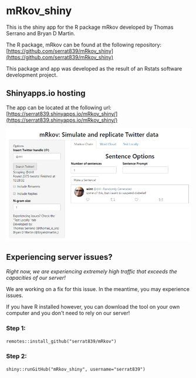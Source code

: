 # mRkov_shiny
This is the shiny app for the R package mRkov developed by Thomas Serrano and Bryan D Martin.

The R package, mRkov can be found at the following repository: [https://github.com/serrat839/mRkov_shiny](https://github.com/serrat839/mRkov_shiny)

This package and app was developed as the result of an Rstats software development project.

## Shinyapps.io hosting
The app can be located at the following url: [https://serrat839.shinyapps.io/mRkov_shiny/](https://serrat839.shinyapps.io/mRkov_shiny/)

![A screenshot of the shiny app](img/app-screenshot.PNG)

## Experiencing server issues?
*Right now, we are experiencing extremely high traffic that exceeds the capacities of our server!*

We are working on a fix for this issue. In the meantime, you may experience issues.

If you have R installed however, you can download the tool on your own computer and you don't need to rely on our server!

### Step 1:
`remotes::install_github("serrat839/mRkov")`
### Step 2:
`shiny::runGitHub("mRkov_shiny", username="serrat839")`
